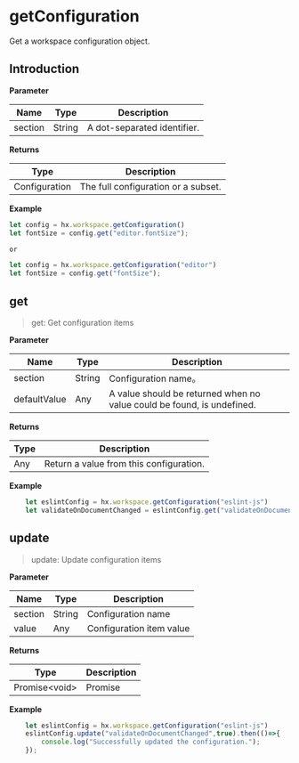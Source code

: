 # getConfiguration

Get a workspace configuration object.

## Introduction

**Parameter**

|Name	|Type	|Description			|
|--			|--			|--				|
|section	|String		| 	A dot-separated identifier.	|

**Returns**

|Type				|Description		|
|--								|--			|
|Configuration|The full configuration or a subset.	|

**Example**

``` javascript
let config = hx.workspace.getConfiguration()
let fontSize = config.get("editor.fontSize");

or

let config = hx.workspace.getConfiguration("editor")
let fontSize = config.get("fontSize");
```


## get

> get: Get configuration items

**Parameter**

|Name		|Type	|Description		|
|--				|--			|--			|
|section		|String		|Configuration name。|
|defaultValue	|Any		|A value should be returned when no value could be found, is undefined.|

**Returns**

|Type	|Description		|
|--			|--			|
|Any		|Return a value from this configuration.	|

**Example**
``` javascript
    let eslintConfig = hx.workspace.getConfiguration("eslint-js")
    let validateOnDocumentChanged = eslintConfig.get("validateOnDocumentChanged",false);
```

## update

> update: Update configuration items

**Parameter**

|Name	|Type	|Description		|
|--			|--			|--			|
|section	|String		|Configuration name|
|value		|Any		|Configuration item value	|

**Returns**

|Type	|Description	|
|--			|--		|
|Promise&lt;void&gt;	|Promise	|

**Example**
``` javascript
    let eslintConfig = hx.workspace.getConfiguration("eslint-js")
    eslintConfig.update("validateOnDocumentChanged",true).then(()=>{
        console.log("Successfully updated the configuration.");
    });
```
